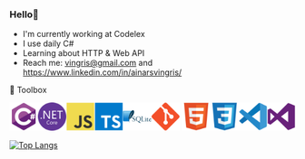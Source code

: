 ### Hello👋 

- I'm currently working at Codelex
- I use daily C# 
- Learning about HTTP & Web API
- Reach me: vingris@gmail.com and https://www.linkedin.com/in/ainarsvingris/


🧰 Toolbox


<img src="https://github.com/devicons/devicon/blob/master/icons/csharp/csharp-original.svg" alt="CSharp Logo" width="50" height="50"><img src="https://github.com/devicons/devicon/blob/master/icons/dotnetcore/dotnetcore-original.svg" alt=".NETCore Logo" width="50" height="50"><img src="https://github.com/devicons/devicon/blob/master/icons/javascript/javascript-original.svg" alt="JavaScript Logo" width="50" height="50"><img src="https://github.com/devicons/devicon/blob/master/icons/typescript/typescript-original.svg" alt="TypeScript Logo" width="50" height="50"><img src="https://github.com/devicons/devicon/blob/master/icons/sqlite/sqlite-original-wordmark.svg" alt="SQLite Logo" width="50" height="50"><img src="https://github.com/devicons/devicon/blob/master/icons/git/git-original.svg" alt="Git Logo" width="50" height="50"> <img src="https://github.com/devicons/devicon/blob/master/icons/html5/html5-original.svg" alt="HTML5 Logo" width="50" height="50"><img src="https://github.com/devicons/devicon/blob/master/icons/css3/css3-original.svg" alt="CSS3 Logo" width="50" height="50"><img src="https://github.com/devicons/devicon/blob/master/icons/vscode/vscode-original.svg" alt=".NETCore Logo" width="50" height="50"><img src="https://github.com/devicons/devicon/blob/master/icons/visualstudio/visualstudio-plain.svg" alt=".NETCore Logo" width="50" height="50">



[![Top Langs](https://github-readme-stats.vercel.app/api/top-langs/?username=ainars43&hide=java,html,css&theme=radical)](https://github.com/anuraghazra/github-readme-stats)
<!---
Ainars43/Ainars43 is a ✨ special ✨ repository because its `README.md` (this file) appears on your GitHub profile.
You can click the Preview link to take a look at your changes.
--->
